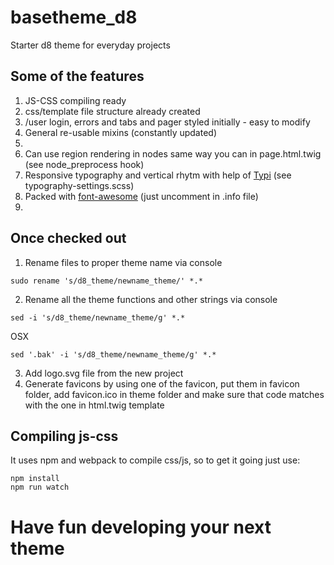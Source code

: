 # basetheme_d8
Starter d8 theme for everyday projects

## Some of the features
1. JS-CSS compiling ready
2. css/template file structure already created
3. /user login, errors and tabs and pager styled initially - easy to modify
4. General re-usable mixins (constantly updated)
5. 
6. Can use region rendering in nodes same way you can in page.html.twig (see node_preprocess hook)
7. Responsive typography and vertical rhytm with help of [Typi](https://github.com/zellwk/typi) (see typography-settings.scss)
8. Packed with [font-awesome](http://fontawesome.io/) (just uncomment in .info file)
9. 



## Once checked out
1. Rename files to proper theme name via console
```
sudo rename 's/d8_theme/newname_theme/' *.*
```
2. Rename all the theme functions and other strings via console
```
sed -i 's/d8_theme/newname_theme/g' *.*
```
OSX
```
sed '.bak' -i 's/d8_theme/newname_theme/g' *.*
```
3. Add logo.svg file from the new project
4. Generate favicons by using one of the favicon, put them in favicon folder, add favicon.ico in theme folder and make sure that code matches with the one in html.twig template

## Compiling js-css
It uses npm and webpack to compile css/js, so to get it going just use:
```
npm install
npm run watch
```

# Have fun developing your next theme
